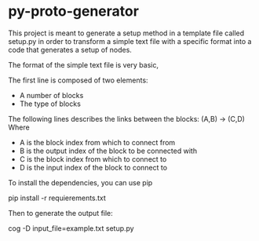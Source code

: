 py-proto-generator
==================

This project is meant to generate a setup method in a template file called setup.py
in order to transform a simple text file with a specific format into a code that generates
a setup of nodes.

The format of the simple text file is very basic,

The first line is composed of two elements:
- A number of blocks
- The type of blocks

The following lines describes the links between the blocks:
(A,B) -> (C,D)
Where
- A is the block index from which to connect from
- B is the output index of the block to be connected with
- C is the block index from which to connect to
- D is the input index of the block to connect to

To install the dependencies, you can use pip

pip install -r requierements.txt

Then to generate the output file:

cog -D input_file=example.txt setup.py
